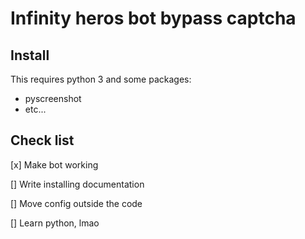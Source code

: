 # Infinity heros bot bypass captcha

## Install

This requires python 3 and some packages:

- pyscreenshot
- etc...

## Check list

[x] Make bot working

[] Write installing documentation

[] Move config outside the code

[] Learn python, lmao